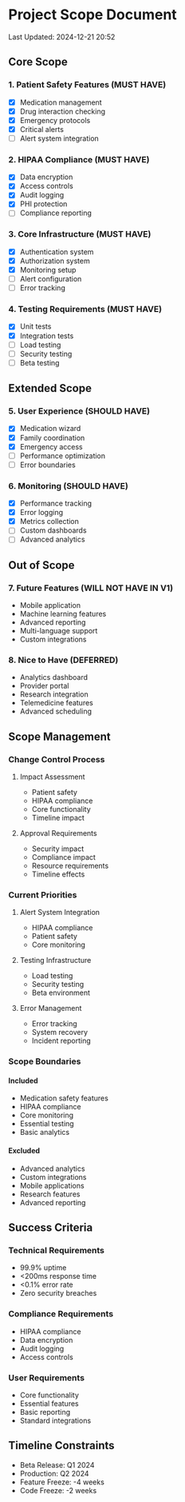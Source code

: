 # Project Scope Document
Last Updated: 2024-12-21 20:52

## Core Scope

### 1. Patient Safety Features (MUST HAVE)
- [x] Medication management
- [x] Drug interaction checking
- [x] Emergency protocols
- [x] Critical alerts
- [ ] Alert system integration

### 2. HIPAA Compliance (MUST HAVE)
- [x] Data encryption
- [x] Access controls
- [x] Audit logging
- [x] PHI protection
- [ ] Compliance reporting

### 3. Core Infrastructure (MUST HAVE)
- [x] Authentication system
- [x] Authorization system
- [x] Monitoring setup
- [ ] Alert configuration
- [ ] Error tracking

### 4. Testing Requirements (MUST HAVE)
- [x] Unit tests
- [x] Integration tests
- [ ] Load testing
- [ ] Security testing
- [ ] Beta testing

## Extended Scope

### 5. User Experience (SHOULD HAVE)
- [x] Medication wizard
- [x] Family coordination
- [x] Emergency access
- [ ] Performance optimization
- [ ] Error boundaries

### 6. Monitoring (SHOULD HAVE)
- [x] Performance tracking
- [x] Error logging
- [x] Metrics collection
- [ ] Custom dashboards
- [ ] Advanced analytics

## Out of Scope

### 7. Future Features (WILL NOT HAVE IN V1)
- Mobile application
- Machine learning features
- Advanced reporting
- Multi-language support
- Custom integrations

### 8. Nice to Have (DEFERRED)
- Analytics dashboard
- Provider portal
- Research integration
- Telemedicine features
- Advanced scheduling

## Scope Management

### Change Control Process
1. Impact Assessment
   - Patient safety
   - HIPAA compliance
   - Core functionality
   - Timeline impact

2. Approval Requirements
   - Security impact
   - Compliance impact
   - Resource requirements
   - Timeline effects

### Current Priorities
1. Alert System Integration
   - HIPAA compliance
   - Patient safety
   - Core monitoring

2. Testing Infrastructure
   - Load testing
   - Security testing
   - Beta environment

3. Error Management
   - Error tracking
   - System recovery
   - Incident reporting

### Scope Boundaries

#### Included
- Medication safety features
- HIPAA compliance
- Core monitoring
- Essential testing
- Basic analytics

#### Excluded
- Advanced analytics
- Custom integrations
- Mobile applications
- Research features
- Advanced reporting

## Success Criteria

### Technical Requirements
- 99.9% uptime
- <200ms response time
- <0.1% error rate
- Zero security breaches

### Compliance Requirements
- HIPAA compliance
- Data encryption
- Audit logging
- Access controls

### User Requirements
- Core functionality
- Essential features
- Basic reporting
- Standard integrations

## Timeline Constraints
- Beta Release: Q1 2024
- Production: Q2 2024
- Feature Freeze: -4 weeks
- Code Freeze: -2 weeks
